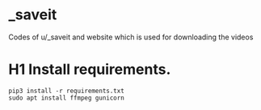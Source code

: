 # _saveit
Codes of u/_saveit and website which is used for downloading the videos
# H1 Install requirements.
```
pip3 install -r requirements.txt
sudo apt install ffmpeg gunicorn
```

